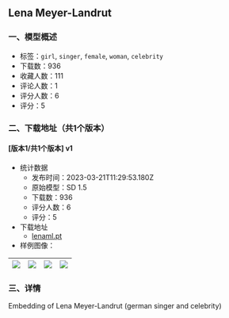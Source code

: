 ## Lena Meyer-Landrut
### 一、模型概述

- 标签：`girl`, `singer`, `female`, `woman`, `celebrity`
- 下载数：936
- 收藏人数：111
- 评论人数：1
- 评分人数：6
- 评分：5

### 二、下载地址（共1个版本）

#### [版本1/共1个版本] v1

- 统计数据
  - 发布时间：2023-03-21T11:29:53.180Z
  - 原始模型：SD 1.5
  - 下载数：936
  - 评分人数：6
  - 评分：5
- 下载地址
  - [lenaml.pt](https://civitai.com/api/download/models/26683)
- 样例图像：

| <img src="https://image.civitai.com/xG1nkqKTMzGDvpLrqFT7WA/f026353a-c0df-46ea-31cb-41ff80a21b00/width=450/294044.jpeg" /> | <img src="https://image.civitai.com/xG1nkqKTMzGDvpLrqFT7WA/78faf5d4-3644-4dd9-937b-c2279663c000/width=450/294051.jpeg" /> | <img src="https://image.civitai.com/xG1nkqKTMzGDvpLrqFT7WA/383075db-ecfd-44c8-a235-1ef27e6e5e00/width=450/294050.jpeg" /> | <img src="https://image.civitai.com/xG1nkqKTMzGDvpLrqFT7WA/88bc0551-af88-4cab-eeb1-5d7bbfe31d00/width=450/294049.jpeg" /> |
| ---- | ---- | ---- | ---- |


### 三、详情
<p>Embedding of Lena Meyer-Landrut (german singer and celebrity)</p>